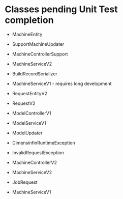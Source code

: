 # Classes pending Unit Test completion
* MachineEntity
* SupportMachineUpdater
* MachineControllerSupport
* MachineServiceV2
* BuildRecordSerializer


* MachineServiceV1 - requires long development
* RequestEntityV2
* RequestV2

* ModelControllerV1
* ModelServiceV1
* ModelUpdater

* DimensinfinRuntimeException
* InvalidRequestException
* MachineControllerV2
* MachineServiceV2
* JobRequest
* MachineServiceV1
